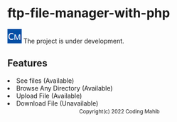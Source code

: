 # ftp-file-manager-with-php
<img src="img/coding_mahib_32x32.png">
The project is under development.

## Features
<li>See files (Available)</li>
<li>Browse Any Directory (Available)</li>
<li>Upload File (Available)</li>
<li>Download File (Unavailable)</li>

<center><small>Copyright(c) 2022 Coding Mahib</small></center>
